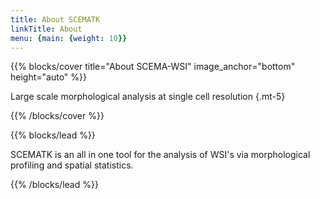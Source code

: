 ```yaml
---
title: About SCEMATK
linkTitle: About
menu: {main: {weight: 10}}
---
```


{{% blocks/cover title="About SCEMA-WSI" image_anchor="bottom" height="auto" %}}

Large scale morphological analysis at single cell resolution
{.mt-5}

{{% /blocks/cover %}}

{{% blocks/lead %}}

SCEMATK is an all in one tool for the analysis of WSI's via morphological profiling and spatial statistics.

{{% /blocks/lead %}}